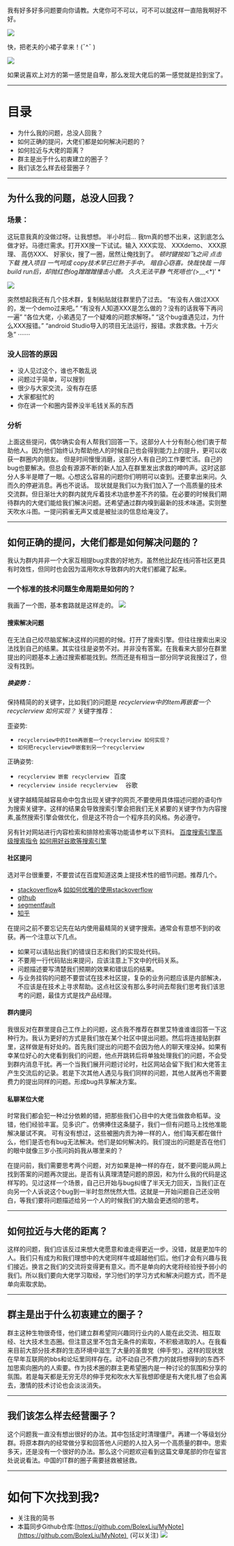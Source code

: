 我有好多好多问题要向你请教。大佬你可不可以，可不可以就这样一直陪我啊好不好。

![](http://upload-images.jianshu.io/upload_images/1110736-10bde0aa94caee5e.gif?imageMogr2/auto-orient/strip)

快，把老夫的小裙子拿来！(¯^¯ )

![](http://upload-images.jianshu.io/upload_images/1110736-313355b9cb6eec82.png?imageMogr2/auto-orient/strip%7CimageView2/2/h/500)

如果说喜欢上对方的第一感觉是自卑，那么发现大佬后的第一感觉就是捡到宝了。

---

# 目录

- 为什么我的问题，总没人回我？
- 如何正确的提问，大佬们都是如何解决问题的？
- 如何拉近与大佬的距离？
- 群主是出于什么初衷建立的圈子？
- 我们该怎么样去经营圈子？

---

## 为什么我的问题，总没人回我？
### 场景：
这玩意我真的没做过呀。让我想想。
半小时后...
我tm真的想不出来，这到底怎么做才好。马德烂需求。打开XX搜一下试试。输入
  XXX实现、 XXXdemo、 XXX原理、 高仿XXX、
好家伙，搜了一圈，居然让俺找到了。
*顿时键按如飞之间 点击 下载 拽入项目 一气呵成 copy技术早已烂熟于手中。
暗自心窃喜。快哉快哉 一阵build run后，却抛红色log蹭蹭蹭撞击小鹿。
久久无法平静 气死唔也‘(*>﹏<*)′  *

![](http://upload-images.jianshu.io/upload_images/1110736-921f604cd407790d.png?imageMogr2/auto-orient/strip%7CimageView2/2/h/300)

突然想起我还有几个技术群，复制粘贴就往群里扔了过去。
“有没有人做过XXX的，发一个demo过来吧。”
“有没有人知道XXX是怎么做的？没有的话我等下再问一遍”
“各位大佬，小弟遇见了一个疑难的问题求解呀。”
“这个bug谁遇见过，为什么XXX报错。”
“android Studio导入的项目无法运行，报错。求救求救。十万火急”
·······
### 没人回答的原因
- 没人见过这个，谁也不敢乱说
- 问题过于简单，可以搜到
- 很少与大家交流，没有存在感
- 大家都挺忙的
- 你在讲一个和圈内营养没半毛钱关系的东西

### 分析
上面这些提问，偶尔确实会有人帮我们回答一下。这部分人十分有耐心他们衷于帮助他人。因为他们始终认为帮助他人的时候自己也会得到能力上的提升，更可以收获一群圈内的朋友。
但是时间慢慢消磨，这部分人有自己的工作要忙活。自己的bug也要解决。但总会有源源不断的新人加入在群里发出求救的呻吟声。这时这部分人多半是瞟了一眼。心想这么容易的问题你们明明可以查到。还要拿出来问。久而久的停避消息。再也不说话。
现状就是我们以为我们加入了一个高质量的技术交流群。但日渐壮大的群内就充斥着技术功底参差不齐的猿。在必要的时候我们期待群内的大佬们能给我们解决问题。还希望通过群内嗅到最新的技术味道。实则整天吹水斗图。一提问鸦雀无声又或是被扯淡的信息给淹没了。

---

## 如何正确的提问，大佬们都是如何解决问题的？
我认为群内并非一个大家互相提bug求救的好地方。虽然他比起在线问答社区更具有时效性，但同时也会因为滥用吹水导致群内的大佬们都藏了起来。

### 一个标准的技术问题生命周期是如何的？
我画了一个图，基本套路就是这样走的。
![](http://upload-images.jianshu.io/upload_images/1110736-a6da59bf44f3c8c6.png?imageMogr2/auto-orient/strip%7CimageView2/2/w/1240)

#### 搜索解决问题
 在无法自己绞尽脑浆解决这样的问题的时候。打开了搜索引擎。但往往搜索出来没法找到自己的结果。其实往往是姿势不对。并非没有答案。在我看来大部分在群里提出的问题基本上通过搜索都能找到。然而还是有相当一部分同学说我搜过了，但没有找到。

##### 换姿势：
 保持精简的的关键字，比如我们的问题是
*recyclerview中的Item再嵌套一个recyclerview 如何实现？*
关键字推荐：

歪姿势:
- `recyclerview中的Item再嵌套一个recyclerview 如何实现？`
- `如何把recyclerview中嵌套到另一个recyclerview `

正确姿势:
- `recyclerview 嵌套 recyclerview ` 百度
- `recyclerview inside recyclerview  ` 谷歌

关键字越精简越容易命中包含出现关键字的网页,不要使用具体描述问题的语句作为搜索关键字。这样的结果会导致搜索引擎会把我们无关紧要的关键字作为内容搜素,虽然搜索引擎会做优化，但是这不符合一个程序员的风格。务必遵守。

另有针对网站进行内容检索和排除检索等功能请参考以下资料。
[百度搜索引擎高级搜索指令](
http://baike.baidu.com/link?url=NzogS0NOHqEIUFHveq0hdBiZXSJX3X0vW1B7-bh6mpT27li4K01yAWffu6gNah9gqVeGc9FGSLrSYWx__Uye4c1qpPrg-P6BtJKb-_TY-LGPPAQ3rjN83rixEiyb-nk37ht39BeM5pKZyu0IUR25zZkJ1hd2GEytlSYeQG1AEIT0aeT3lKtNcp-Kgr7-qf7dxkAQF7VXHd_GCUzxf03Qhq)
[如何用好谷歌等搜索引擎](https://www.zhihu.com/question/20161362)

#### 社区提问
选对平台很重要，不要尝试在百度知道这类上提技术性的细节问题。推荐几个。
- [stackoverflow](http://stackoverflow.com/)& [如如何优雅的使用stackoverflow](https://www.zhihu.com/question/20824615)
- [github](https://github.com/)
- [segmentfault](https://segmentfault.com/)
- [知乎](https://www.zhihu.com/)

在提问之前不要忘记先在站内使用最精简的关键字搜索。通常会有意想不到的收获。再一个注意以下几点。

- 如果可以请贴出我们的错误日志和我们的实现处代码。
- 不要用一行代码贴出来提问，应该注意上下文中的代码关系。
- 问题描述要写清楚我们预期的效果和错误后的结果。
- 与业务挂钩的问题不要尝试在技术社区提，复杂的业务问题应该是内部解决，不应该是在技术上寻求帮助。这点社区没有那么多时间去帮我们思考我们该思考的问题，最佳方式是找产品经理。

#### 群内提问
我很反对在群里提自己工作上的问题，这点我不推荐在群里艾特谁谁谁回答一下这种行为。我认为更好的方式是我们放在某个社区中提出问题。然后将连接贴到群里，这样做是有好处的。首先我们提出的问题不会因为他人的聊天埋没掉。如果有幸某位好心的大佬看到我们的问题，他点开跳转后将单独处理我们的问题，不会受到群内消息干扰。再一个当我们展开问题讨论时，社区网站会留下我们和大佬答主产生交流后的记录。若是下次其他人遇见与我们同样的问题，其他人就再也不需要费力的提出同样的问题。形成bug共享解决方案。

#### 私聊某位大佬

时常我们都会犯一种过分依赖的错，把那些我们心目中的大佬当做救命稻草。没错，他们经验丰富。见多识广。仿佛捧住这条腿子，我们一但有问题马上找他准能解决屡试不爽。
可有没有想过，这些被圈内贡为神一样的人，他们每天都在做什么，他们是否也有bug无法解决。他们是如何解决的。我们提出的问题是否在他们的眼中就像三岁小孩问妈妈我从哪里来的？

在提问前，我们需要思考两个问题，对方如果是神一样的存在，就不要问能从网上找到答案的问题再次提出。是否有认真理清楚问题的原因，和为什么我的代码是这样写的。见过这样一个场景，自己已开始与bug纠缠了半天无力回天，当我们正在向另一个人诉说这个bug到一半时忽然恍然大悟。这就是一开始问题自己还没明白，等我们要将问题描述给另一个人的时候我们的大脑会更透彻的思考。

---

## 如何拉近与大佬的距离？
这样的问题，我们应该反过来想大佬愿意和谁走得更近一步。没错，就是更加牛的人。我们只有成为和我们理想中的大佬同样牛或超越他们后。他们才会有兴趣与我们接近。换言之我们的交流将变得更有意义。而不是单向的大佬将经验授予弱小的我们。所以我们要向大佬学习取经，学习他们的学习方式和解决问题方式，而不是单向索取求助。

----

## 群主是出于什么初衷建立的圈子？

群主这种生物很奇怪，他们建立群希望同兴趣同行业内的人能在此交流、相互取经、壮大技术生态圈。但注意这里不包含无条件的索取，不积极进取的人。在我看来目前大部分技术群的生态环境中滋生了大量的圣兽党（伸手党）。这样的现状放在早年互联网的bbs和论坛里同样存在。动不动自己不费力的就将想得到的东西不加思索向圈内的人索要。作为技术圈的群主更希望圈内是一种讨论的氛围和分享的氛围。若是每天都是无穷无尽的伸手党和吹水大军我想即便是有大佬扎根了也会离去，激情的技术讨论也会淡淡消失。

----

## 我们该怎么样去经营圈子？
这个问题我一直没有想出很好的办法。其中包括定时清理僵尸。再建一个等级划分群。将原本群内的经常做分享和回答他人问题的人拉入另一个高质量的群中。思索多天，还是没有一个很好的办法。那么这个问题欢迎看到这篇文章尾部的你在留言处说说看法。中国的IT群的圈子需要拯救被拯救。

---
# 如何下次找到我?
- 关注我的简书
- 本篇同步Github仓库:[https://github.com/BolexLiu/MyNote](https://github.com/BolexLiu/MyNote)  (可以关注)
![](http://upload-images.jianshu.io/upload_images/1110736-f0a700624e0723ae.png?imageMogr2/auto-orient/strip%7CimageView2/2/w/1240)
